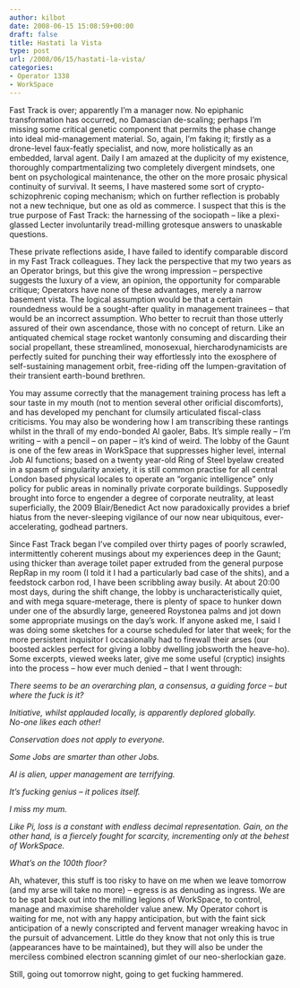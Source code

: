 ```yaml
---
author: kilbot
date: 2008-06-15 15:08:59+00:00
draft: false
title: Hastati la Vista
type: post
url: /2008/06/15/hastati-la-vista/
categories:
- Operator 1338
- WorkSpace
---
```


Fast Track is over; apparently I’m a manager now. No epiphanic transformation has occurred, no Damascian de-scaling; perhaps I’m missing some critical genetic component that permits the phase change into ideal mid-management material. So, again, I’m faking it; firstly as a drone-level faux-featly specialist, and now, more holistically as an embedded, larval agent. Daily I am amazed at the duplicity of my existence, thoroughly compartmentalizing two completely divergent mindsets, one bent on psychological maintenance, the other on the more prosaic physical continuity of survival. It seems, I have mastered some sort of crypto-schizophrenic coping mechanism; which on further reflection is probably not a new technique, but one as old as commerce. I suspect that this is the true purpose of Fast Track: the harnessing of the sociopath – like a plexi-glassed Lecter involuntarily tread-milling grotesque answers to unaskable questions.

These private reflections aside, I have failed to identify comparable discord in my Fast Track colleagues. They lack the perspective that my two years as an Operator brings, but this give the wrong impression – perspective suggests the luxury of a view, an opinion, the opportunity for comparable critique; Operators have none of these advantages, merely a narrow basement vista. The logical assumption would be that a certain roundedness would be a sought-after quality in management trainees – that would be an incorrect assumption. Who better to recruit than those utterly assured of their own ascendance, those with no concept of return. Like an antiquated chemical stage rocket wantonly consuming and discarding their social propellant, these streamlined, monosexual, hiercharodynamicists are perfectly suited for punching their way effortlessly into the exosphere of self-sustaining management orbit, free-riding off the lumpen-gravitation of their transient earth-bound brethren.

You may assume correctly that the management training process has left a sour taste in my mouth (not to mention several other orificial discomforts), and has developed my penchant for clumsily articulated fiscal-class criticisms. You may also be wondering how I am transcribing these rantings whilst in the thrall of my endo-bonded AI gaoler, Babs. It’s simple really – I’m writing – with a pencil – on paper – it’s kind of weird. The lobby of the Gaunt is one of the few areas in WorkSpace that suppresses higher level, internal Job AI functions; based on a twenty year-old Ring of Steel byelaw created in a spasm of singularity anxiety, it is still common practise for all central London based physical locales to operate an “organic intelligence” only policy for public areas in nominally private corporate buildings. Supposedly brought into force to engender a degree of corporate neutrality, at least superficially, the 2009 Blair/Benedict Act now paradoxically provides a brief hiatus from the never-sleeping vigilance of our now near ubiquitous, ever-accelerating, godhead partners.

Since Fast Track began I’ve compiled over thirty pages of poorly scrawled, intermittently coherent musings about my experiences deep in the Gaunt; using thicker than average toilet paper extruded from the general purpose RepRap in my room (I told it I had a particularly bad case of the shits), and a feedstock carbon rod, I have been scribbling away busily. At about 20:00 most days, during the shift change, the lobby is uncharacteristically quiet, and with mega square-meterage, there is plenty of space to hunker down under one of the absurdly large, geneered Roystonea palms and jot down some appropriate musings on the day’s work. If anyone asked me, I said I was doing some sketches for a course scheduled for later that week; for the more persistent inquisitor I occasionally had to firewall their arses (our boosted ackles perfect for giving a lobby dwelling jobsworth the heave-ho). Some excerpts, viewed weeks later, give me some useful (cryptic) insights into the process – how ever much denied – that I went through:

_There seems to be an overarching plan, a consensus, a guiding force – but where the fuck is it?_

_Initiative, whilst applauded locally, is apparently deplored globally.\
No-one likes each other!_

_Conservation does not apply to everyone._

_Some Jobs are smarter than other Jobs._

_AI is alien, upper management are terrifying._

_It’s fucking genius – it polices itself._

_I miss my mum._

_Like Pi, loss is a constant with endless decimal representation. Gain, on the other hand, is a fiercely fought for scarcity, incrementing only at the behest of WorkSpace._

_What’s on the 100th floor?_

Ah, whatever, this stuff is too risky to have on me when we leave tomorrow (and my arse will take no more) – egress is as denuding as ingress. We are to be spat back out into the milling legions of WorkSpace, to control, manage and maximise shareholder value anew. My Operator cohort is waiting for me, not with any happy anticipation, but with the faint sick anticipation of a newly conscripted and fervent manager wreaking havoc in the pursuit of advancement. Little do they know that not only this is true (appearances have to be maintained), but they will also be under the merciless combined electron scanning gimlet of our neo-sherlockian gaze.

Still, going out tomorrow night, going to get fucking hammered.
